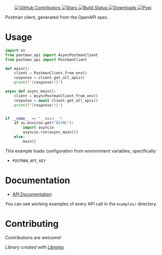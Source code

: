 <div id="top"></div>

<p align="center">
    <a href="https://github.com/libninjacom/postman-py/graphs/contributors">
        <img src="https://img.shields.io/github/contributors/libninjacom/postman-py.svg?style=flat-square" alt="GitHub Contributors" />
    </a>
    <a href="https://github.com/libninjacom/postman-py/stargazers">
        <img src="https://img.shields.io/github/stars/libninjacom/postman-py.svg?style=flat-square" alt="Stars" />
    </a>
    <a href="https://github.com/libninjacom/postman-py/actions">
        <img src="https://img.shields.io/github/workflow/status/libninjacom/postman-py/CI?style=flat-square" alt="Build Status" />
    </a>
    
<a href="https://pypi.org/project/postman_api">
    <img src="https://img.shields.io/pypi/dm/postman_api?style=flat-square" alt="Downloads" />
</a>

<a href="https://pypi.org/project/postman_api">
    <img src="https://img.shields.io/pypi/v/postman_api?style=flat-square" alt="Pypi" />
</a>

</p>

Postman client, generated from the OpenAPI spec.

# Usage

```python
import os
from postman_api import AsyncPostmanClient
from postman_api import PostmanClient

def main():
    client = PostmanClient.from_env()
    response = client.get_all_apis()
    print(f"{response!r}")

async def async_main():
    client = AsyncPostmanClient.from_env()
    response = await client.get_all_apis()
    print(f"{response!r}")


if __name__ == "__main__":
    if os.environ.get("ASYNC"):
        import asyncio
        asyncio.run(async_main())
    else:
        main()


```

This example loads configuration from environment variables, specifically:

* `POSTMAN_API_KEY`





# Documentation


* [API Documentation](https://www.postman.com/postman/workspace/postman-public-workspace/documentation/12959542-c8142d51-e97c-46b6-bd77-52bb66712c9a)



You can see working examples of every API call in the `examples/` directory.

# Contributing

Contributions are welcome!

*Library created with [Libninja](https://www.libninja.com).*